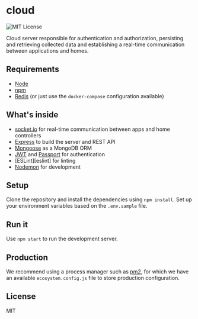 # cloud

<!-- Start: Badges section -->
![MIT License][license-badge]
<!-- End: Badges section -->

Cloud server responsible for authentication and authorization, persisting and retrieving collected data and establishing a real-time communication between applications and homes.

## Requirements
  - [Node][node]
  - [npm][npm]
  - [Redis][redis] (or just use the `docker-compose` configuration available)

## What's inside

  - [socket.io][socketio] for real-time communication between apps and home controllers
  - [Express][express] to build the server and REST API
  - [Mongoose][mongoose] as a MongoDB ORM
  - [JWT][jwt] and [Passport][passport] for authentication
  - [ESLint][eslint] for linting
  - [Nodemon][nodemon] for development

## Setup

Clone the repository and install the dependencies using `npm install`. Set up your environment variables based on the `.env.sample` file.

## Run it

Use `npm start` to run the development server.

## Production

We recommend using a process manager such as [pm2][pm2], for which we have an available `ecosystem.config.js` file to store production configuration.

## License

MIT

<!-- Start: URL section -->
[node]: https://nodejs.org
[npm]: https://www.npmjs.com/
[redis]: http://redis.io/
[express]: expressjs.com
[socketio]: https://socket.io/
[mongoose]: mongoosejs.com
[passport]: http://passportjs.org/
[jwt]: https://jwt.io/
[nodemon]: https://eslint.org
[pm2]: pm2.keymetrics.io
[license-badge]: https://img.shields.io/github/license/hedwig-project/API.svg
<!-- End: URL section -->
